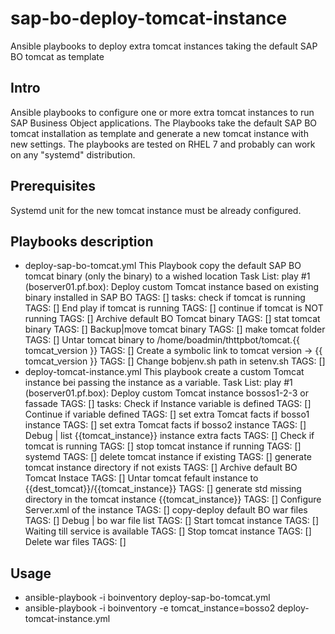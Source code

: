 # sap-bo-deploy-tomcat-instance
Ansible playbooks to deploy extra tomcat instances taking the default SAP BO tomcat as template
## Intro
Ansible playbooks to configure one or more extra tomcat instances to run SAP Business Object applications.
The Playbooks take the default SAP BO tomcat installation as template and generate a new tomcat instance with new settings.
The playbooks are tested on RHEL 7 and probably can work on any "systemd" distribution.
## Prerequisites
Systemd unit for the new tomcat instance must be already configured.
## Playbooks description
* deploy-sap-bo-tomcat.yml
  This Playbook copy the default SAP BO tomcat binary (only the binary) to a wished location 
  Task List:
    play #1 (boserver01.pf.box): Deploy custom Tomcat instance based on existing binary installed in SAP BO	TAGS: []
    tasks:
      check if tomcat is running	TAGS: []
      End play if tomcat is running	TAGS: []
      continue if tomcat is NOT running	TAGS: []
      Archive default BO Tomcat binary	TAGS: []
      stat tomcat binary	TAGS: []
      Backup|move tomcat binary	TAGS: []
      make tomcat folder	TAGS: []
      Untar tomcat binary to /home/boadmin/thttpbot/tomcat.{{ tomcat_version }}	TAGS: []
      Create a symbolic link to tomcat version -> {{ tomcat_version }}	TAGS: []
      Change bobjenv.sh path in setenv.sh	TAGS: []
* deploy-tomcat-instance.yml
  This playbook create a custom Tomcat instance bei passing the instance as a variable.
  Task List:
    play #1 (boserver01.pf.box): Deploy custom Tomcat instance bossos1-2-3 or fassade	TAGS: []
    tasks:
      Check if Instance variable is defined	TAGS: []
      Continue if variable defined	TAGS: []
      set extra Tomcat facts if bosso1 instance	TAGS: []
      set extra Tomcat facts if bosso2 instance	TAGS: []
      Debug | list {{tomcat_instance}} instance extra facts	TAGS: []
      Check if tomcat is running	TAGS: []
      stop tomcat instance if running	TAGS: []
      systemd	TAGS: []
      delete tomcat instance if existing	TAGS: []
      generate tomcat instance directory if not exists	TAGS: []
      Archive default BO Tomcat Instace	TAGS: []
      Untar tomcat fefault instance to {{dest_tomcat}}/{{tomcat_instance}}	TAGS: []
      generate std missing directory in the tomcat instance {{tomcat_instance}}	TAGS: []
      Configure Server.xml of the instance	TAGS: []
      copy-deploy default BO war files	TAGS: []
      Debug | bo war file list	TAGS: []
      Start tomcat instance	TAGS: []
      Waiting till service is available	TAGS: []
      Stop tomcat instance	TAGS: []
      Delete war files	TAGS: []
## Usage
* ansible-playbook -i boinventory deploy-sap-bo-tomcat.yml
* ansible-playbook -i boinventory -e tomcat_instance=bosso2 deploy-tomcat-instance.yml 
